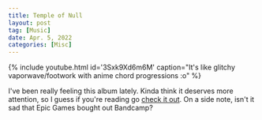 ```yaml
---
title: Temple of Null
layout: post
tag: [Music]
date: Apr. 5, 2022
categories: [Misc]
---
```


{% include youtube.html id='3Sxk9Xd6m6M' caption="It's like glitchy vaporwave/footwork with anime chord progressions :o" %}

I've been really feeling this album lately. Kinda think it deserves more attention, so I guess if you're reading go [check it out](https://kaizoslumber.xyz/album/temple-of-null). On a side note, isn't it sad that Epic Games bought out Bandcamp?
